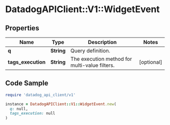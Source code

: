 # DatadogAPIClient::V1::WidgetEvent

## Properties

| Name | Type | Description | Notes |
| ---- | ---- | ----------- | ----- |
| **q** | **String** | Query definition. |  |
| **tags_execution** | **String** | The execution method for multi-value filters. | [optional] |

## Code Sample

```ruby
require 'datadog_api_client/v1'

instance = DatadogAPIClient::V1::WidgetEvent.new(
  q: null,
  tags_execution: null
)
```

